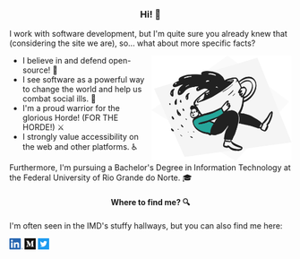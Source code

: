 <h3 align="center">Hi! 👋</h3>

I work with software development, but I'm quite sure you already knew that (considering the site we are), so... what about more specific facts?

<img align="right" alt="Ilustração de um doodle agarrado a uma xícara de café gigante" src="./images/doodle.png" width="250">

- I believe in and defend open-source! 🐐
- I see software as a powerful way to change the world and help us combat social ills. 🤝
- I'm a proud warrior for the glorious Horde! (FOR THE HORDE!) ⚔️
- I strongly value accessibility on the web and other platforms. ♿

Furthermore, I'm pursuing a Bachelor's Degree in Information Technology at the Federal University of Rio Grande do Norte. 🎓

<h4 align="center">Where to find me? 🔍</h4>

I'm often seen in the IMD's stuffy hallways, but you can also find me here:

<a href="https://linkedin.com/in/lucasdotvin" title="LinkedIn"><img alt="LinkedIn's Logo" height="20" src="./images/linkedin-logo.png"></a> <a href="https://medium.com/@lucasdotvin" title="Medium"><img alt="Medium's Logo" height="20" src="./images/medium-logo.png"></a> <a href="https://twitter.com/lucasdotvin" title="Twitter"><img alt="Twitter's Logo" height="20" src="./images/twitter-logo.png"></a>
